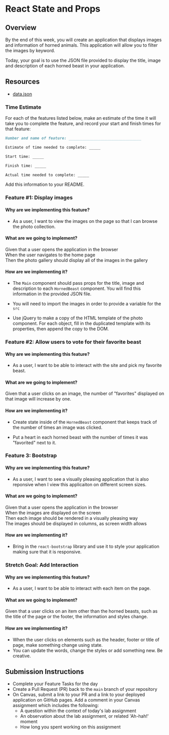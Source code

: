 # React State and Props

## Overview

By the end of this week, you will create an application that displays images and information of horned animals. This application will allow you to filter the images by keyword.

Today, your goal is to use the JSON file provided to display the title, image and description of each horned beast in your application.

## Resources

- [data.json](./assets/data.json)

### Time Estimate

For each of the features listed below, make an estimate of the time it will take you to complete the feature, and record your start and finish times for that feature:

```md
Number and name of feature: ________________________________

Estimate of time needed to complete: _____

Start time: _____

Finish time: _____

Actual time needed to complete: _____
```

Add this information to your README.

### Feature #1: Display images

#### Why are we implementing this feature?

- As a user, I want to view the images on the page so that I can browse the photo collection.

#### What are we going to implement?

Given that a user opens the application in the browser  
When the user navigates to the home page  
Then the photo gallery should display all of the images in the gallery

#### How are we implementing it?

- The `Main` component should pass props for the title, image and description to each `HornedBeast` component. You will find this information in the provided JSON file.
- You will need to import the images in order to provide a variable for the `src`

- Use jQuery to make a copy of the HTML template of the photo component. For each object, fill in the duplicated template with its properties, then append the copy to the DOM.

### Feature #2: Allow users to vote for their favorite beast

#### Why are we implementing this feature?

- As a user, I want to be able to interact with the site and pick my favorite beast.

#### What are we going to implement?

Given that a user clicks on an image, the number of "favorites" displayed on that image will increase by one.

#### How are we implementing it?

- Create state inside of the `HornedBeast` component that keeps track of the number of times an image was clicked.

- Put a heart in each horned beast with the number of times it was "favorited" next to it.

### Feature 3: Bootstrap

#### Why are we implementing this feature?

- As a user, I want to see a visually pleasing application that is also reponsive when I view this applicaiton on different screen sizes.

#### What are we going to implement?

Given that a user opens the application in the browser  
When the images are displayed on the screen  
Then each image should be rendered in a visually pleasing way  
The images should be displayed in columns, as screen width allows

#### How are we implementing it?

- Bring in the `react-bootstrap` library and use it to style your application making sure that it is responsive.

### Stretch Goal: Add Interaction

#### Why are we implementing this feature?

- As a user, I want to be able to interact with each item on the page.

#### What are we going to implement?

Given that a user clicks on an item other than the horned beasts, such as the title of the page or the footer, the information and styles change.

#### How are we implementing it?

- When the user clicks on elements such as the header, footer or title of page, make something change using state.
- You can update the words, change the styles or add something new. Be creative.

## Submission Instructions

- Complete your Feature Tasks for the day
- Create a Pull Request (PR) back to the `main` branch of your repository
- On Canvas, submit a link to your PR and a link to your deployed application on GitHub pages. Add a comment in your Canvas assignment which includes the following:
  - A question within the context of today's lab assignment
  - An observation about the lab assignment, or related 'Ah-hah!' moment
  - How long you spent working on this assignment
